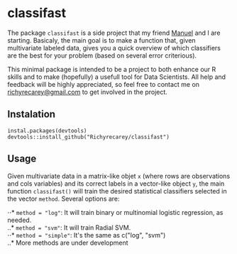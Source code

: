 # classifast

The package `classifast` is a side project that my friend [Manuel](https://github.com/MVaamonde "Manuel's GitHub profile") and I are starting. Basicaly, the main goal is to make a function that, given multivariate labeled data, gives you a quick overview of which classifiers are the best for your problem (based on several error criterious).

This minimal package is intended to be a project to both enhance our R skills and to make (hopefully) a usefull tool for Data Scientists. All help and feedback will be highly appreciated, so feel free to contact me on <richyrecarey@gmail.com> to get involved in the project.

## Instalation

`instal.packages(devtools)` <br />
`devtools::install_github("Richyrecarey/classifast")` <br />



## Usage

Given multivariate data in a matrix-like objet `x` (where rows are observations and cols variables) and its correct labels in a vector-like object `y`, the main function `classifast()` will train the desired statistical classifiers selected in the vector `method`. Several options are:


⋅⋅* `method = "log"`: It will train binary or multinomial logistic regression, as needed. <br />
..* `method = "svm"`: It will train Radial SVM. <br />
⋅⋅* `method = "simple"`: It's the same as c("log", "svm") <br />
..* More methods are under development





